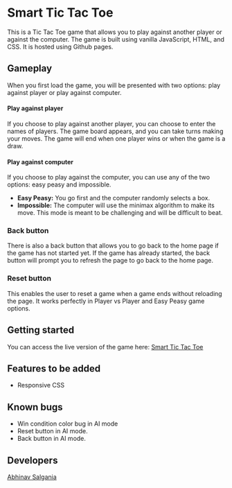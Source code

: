 # Smart Tic Tac Toe

This is a Tic Tac Toe game that allows you to play against another player or against the computer. The game is built using vanilla JavaScript, HTML, and CSS. It is hosted using Github pages.

## Gameplay

When you first load the game, you will be presented with two options: play against player or play against computer. 

#### Play against player

If you choose to play against another player, you can choose to enter the names of players. The game board appears, and you can take turns making your moves. The game will end when one player wins or when the game is a draw.

#### Play against computer

If you choose to play against the computer, you can use any of the two options: easy peasy and impossible.

- **Easy Peasy:** You go first and the computer randomly selects a box.
- **Impossible:** The computer will use the minimax algorithm to make its move. This mode is meant to be challenging and will be difficult to beat.

### Back button

There is also a back button that allows you to go back to the home page if the game has not started yet. If the game has already started, the back button will prompt you to refresh the page to go back to the home page.

### Reset button

This enables the user to reset a game when a game ends without reloading the page. It works perfectly in Player vs Player and Easy Peasy game options.

## Getting started

You can access the live version of the game here: <a href="https://abhinavsalgania.github.io/Smart-tictactoe/">Smart Tic Tac Toe</a>

## Features to be added

* Responsive CSS

## Known bugs

* Win condition color bug in AI mode
* Reset button in AI mode.
* Back button in AI mode.

## Developers

<a href="https://github.com/AbhinavSalgania">Abhinav Salgania</a>
